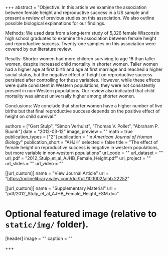 +++
abstract = "Objective:
In this article we examine the association between female height and reproductive success in a US sample and present a review of previous studies on this association. We also outline possible biological explanations for our findings.

Methods:
We used data from a long‐term study of 5,326 female Wisconsin high school graduates to examine the association between female height and reproductive success. Twenty‐one samples on this association were covered by our literature review.

Results:
Shorter women had more children surviving to age 18 than taller women, despite increased child mortality in shorter women. Taller women had a higher age at first birth and age at first marriage and reached a higher social status, but the negative effect of height on reproductive success persisted after controlling for these variables. However, while these effects were quite consistent in Western populations, they were not consistently present in non‐Western populations. Our review also indicated that child mortality was almost universally higher among shorter women.

Conclusions:
We conclude that shorter women have a higher number of live births but that final reproductive success depends on the positive effect of height on child survival."

authors = ["Gert Stulp", "Simon Verhulst", "Thomas V. Pollet", "Abraham P. Buunk"]
date = "2012-03-12"
image_preview = ""
math = true
publication_types = ["2"]
publication = "In *American Journal of Human Biology*"
publication_short = "AHJH"
selected = false
title = "The effect of female height on reproductive success is negative in western populations, but more variable in non‐western populations"
url_code = ""
url_dataset = ""
url_pdf = "2012_Stulp_et_al_AJHB_Female_Height.pdf"
url_project = ""
url_slides = ""
url_video = ""

[[url_custom]]
name = "View Journal Article"
url = "https://onlinelibrary.wiley.com/doi/full/10.1002/ajhb.22252"

[[url_custom]]
name = "Supplementary Material"
url = "pdf/2012_Stulp_et_al_AJHB_Female_Height_ESM.doc"

# Optional featured image (relative to `static/img/` folder).
[header]
image = ""
caption = ""

+++
